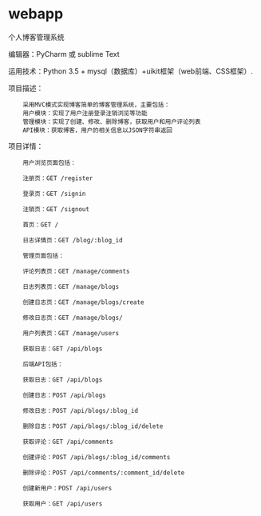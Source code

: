 # webapp
个人博客管理系统

编辑器：PyCharm 或 sublime Text


运用技术：Python 3.5 + mysql（数据库）+uikit框架（web前端、CSS框架）.

项目描述：

        采用MVC模式实现博客简单的博客管理系统，主要包括：
        用户模块：实现了用户注册登录注销浏览等功能
        管理模块：实现了创建、修改、删除博客，获取用户和用户评论列表
        API模块：获取博客，用户的相关信息以JSON字符串返回
项目详情：
      
        用户浏览页面包括：

        注册页：GET /register

        登录页：GET /signin

        注销页：GET /signout

        首页：GET /

        日志详情页：GET /blog/:blog_id

        管理页面包括：

        评论列表页：GET /manage/comments

        日志列表页：GET /manage/blogs

        创建日志页：GET /manage/blogs/create

        修改日志页：GET /manage/blogs/

        用户列表页：GET /manage/users
        
        获取日志：GET /api/blogs

        后端API包括：

        获取日志：GET /api/blogs

        创建日志：POST /api/blogs

        修改日志：POST /api/blogs/:blog_id

        删除日志：POST /api/blogs/:blog_id/delete

        获取评论：GET /api/comments

        创建评论：POST /api/blogs/:blog_id/comments

        删除评论：POST /api/comments/:comment_id/delete

        创建新用户：POST /api/users

        获取用户：GET /api/users
